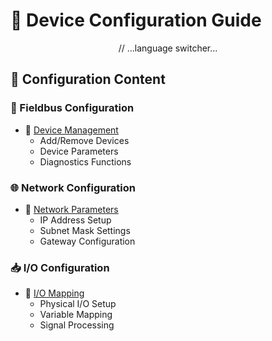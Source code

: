 # 🔌 Device Configuration Guide

<div align="center">
// ...language switcher...
</div>

## 📑 Configuration Content

### 🚉 Fieldbus Configuration
- 🔧 [Device Management](./fieldbus/device_management.md)
  - Add/Remove Devices
  - Device Parameters
  - Diagnostics Functions

### 🌐 Network Configuration
- 📡 [Network Parameters](./network/parameters.md)
  - IP Address Setup
  - Subnet Mask Settings
  - Gateway Configuration

### 📥 I/O Configuration
- 🔄 [I/O Mapping](./io/mapping.md)
  - Physical I/O Setup
  - Variable Mapping
  - Signal Processing
